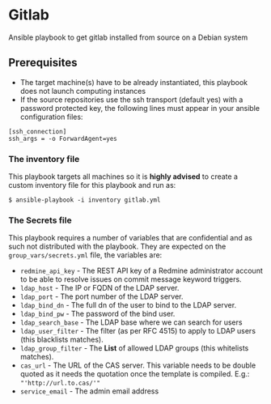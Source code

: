 Gitlab
======

Ansible playbook to get gitlab installed from source on a Debian system

Prerequisites
-------------

- The target machine(s) have to be already instantiated, this playbook does not launch computing instances
- If the source repositories use the ssh transport (default yes) with a password protected key, the following lines must appear in your ansible configuration files:

```
[ssh_connection]
ssh_args = -o ForwardAgent=yes
```

### The inventory file
This playbook targets all machines so it is **highly advised** to create a custom inventory file for this playbook and run as:

    $ ansible-playbook -i inventory gitlab.yml 

### The Secrets file
This playbook requires a number of variables that are confidential and as such not distributed with the playbook. They are expected on the `group_vars/secrets.yml` file, the variables are:

- `redmine_api_key` - The REST API key of a Redmine administrator account to be able to resolve issues on commit message keyword triggers.
- `ldap_host` - The IP or FQDN of the LDAP server.
- `ldap_port` - The port number of the LDAP server.
- `ldap_bind_dn` - The full dn of the user to bind to the LDAP server.
- `ldap_bind_pw` - The password of the bind user.
- `ldap_search_base` - The LDAP base where we can search for users
- `ldap_user_filter` - The filter (as per RFC 4515) to apply to LDAP users (this blacklists matches).
- `ldap_group_filter` - The **List** of allowed LDAP groups (this whitelists matches).
- `cas_url` - The URL of the CAS server. This variable needs to be double quoted as it needs the quotation once the template is compiled. E.g.: `"'http://url.to.cas/'"`
- `service_email` - The admin email address
